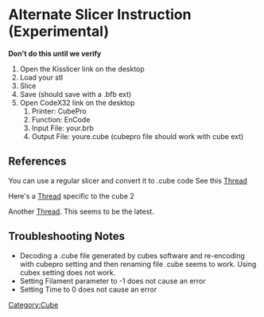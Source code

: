 # Alternate Slicer Instruction (Experimental)

**Don't do this until we verify**

1.  Open the Kisslicer link on the desktop
2.  Load your stl
3.  Slice
4.  Save (should save with a .bfb ext)
5.  Open CodeX32 link on the desktop
    1.  Printer: CubePro
    2.  Function: EnCode
    3.  Input File: your.brb
    4.  Output File: youre.cube (cubepro file should work with cube ext)

## References

You can use a regular slicer and convert it to .cube code See this
[Thread](https://groups.google.com/forum/#!topic/kisslicer-refugee-camp/ZMuIrtn5Mfo)

Here's a [Thread](http://www.kisslicertalk.com/viewtopic.php?f=20&t=353)
specific to the cube 2

Another
[Thread](http://cube3d.createaforum.com/general-discussion/alternative-slicer-to-the-cubes-standard-software/).
This seems to be the latest.

## Troubleshooting Notes

-   Decoding a .cube file generated by cubes software and re-encoding
    with cubepro setting and then renaming file .cube seems to work.
    Using cubex setting does not work.
-   Setting Filament parameter to -1 does not cause an error
-   Setting Time to 0 does not cause an error

[Category:Cube](Category:Cube)
